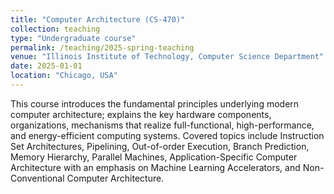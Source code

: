 ```yaml
---
title: "Computer Architecture (CS-470)"
collection: teaching
type: "Undergraduate course"
permalink: /teaching/2025-spring-teaching
venue: "Illinois Institute of Technology, Computer Science Department"
date: 2025-01-01
location: "Chicago, USA"
---
```


This course introduces the fundamental principles underlying modern computer architecture; explains the key hardware components, organizations, mechanisms that realize full-functional, high-performance, and energy-efficient computing systems. Covered topics include Instruction Set Architectures, Pipelining, Out-of-order Execution, Branch Prediction, Memory Hierarchy, Parallel Machines, Application-Specific Computer Architecture with an emphasis on Machine Learning Accelerators, and Non-Conventional Computer Architecture. 